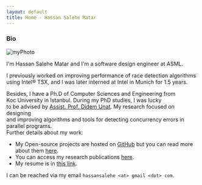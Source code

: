 ```yaml
---
layout: default
title: Home - Hassan Salehe Matar
---
```


### Bio

![myPhoto](/myPhoto.jpg)

I'm Hassan Salehe Matar and I'm a software design engineer at ASML.

I previously worked on improving performance of race detection algorithms  
using Intel® TSX, and I was later interned at Intel in Munich for 1.5 years.

Besides, I have a Ph.D of Computer Sciences and Engineering from  
Koc University in Istanbul. During my PhD studies, I was lucky  
to be advised by [Assist. Prof. Didem Unat](http://home.ku.edu.tr/~dunat/).
My research focused on designing  
and improving algorithms and tools for detecting concurrency errors in parallel programs.   
Further details about my work:
  * My Open-source projects are hosted on [GitHub](https://github.com/hassansalehe) but you can read more about them [here](projects).
  * You can access my research publications [here](publications).
  * My resume is in [this link](resume).

I can be reached via my email `hassansalehe <at> gmail <dot> com`.
